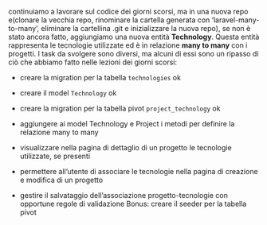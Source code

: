 continuiamo a lavorare sul codice dei giorni scorsi, ma in una nuova repo e(clonare la vecchia repo, rinominare la cartella generata con ‘laravel-many-to-many’, eliminare la cartellina .git e inizializzare la nuova repo), se non è stato ancora fatto, aggiungiamo una nuova entità **Technology**. Questa entità rappresenta le tecnologie utilizzate ed è in relazione **many to many** con i progetti.
I task da svolgere sono diversi, ma alcuni di essi sono un ripasso di ciò che abbiamo fatto nelle lezioni dei giorni scorsi:
- creare la migration per la tabella `technologies` ok
- creare il model `Technology` ok
- creare la migration per la tabella pivot `project_technology` ok

- aggiungere ai model Technology e Project i metodi per definire la relazione many to many
- visualizzare nella pagina di dettaglio di un progetto le tecnologie utilizzate, se presenti
- permettere all’utente di associare le tecnologie nella pagina di creazione e modifica di un progetto
- gestire il salvataggio dell’associazione progetto-tecnologie con opportune regole di validazione
Bonus:
creare il seeder per la tabella pivot
